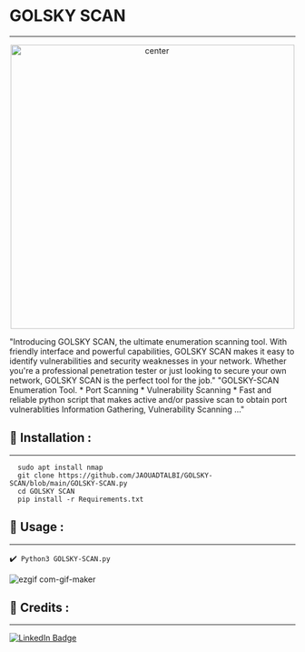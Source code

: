 # GOLSKY SCAN
---
<p align="center">
<img src="logos.png" alt="center" style="width:500px; height:500px"/>
</p>
"Introducing GOLSKY SCAN, the ultimate enumeration scanning tool. With friendly interface and powerful capabilities, GOLSKY SCAN makes it easy to identify vulnerabilities and security weaknesses in your network. Whether you're a professional penetration tester or just looking to secure your own network, GOLSKY SCAN is the perfect tool for the job."
"GOLSKY-SCAN Enumeration Tool. * Port Scanning * Vulnerability Scanning * Fast and reliable python script that makes active and/or passive scan to obtain port vulnerablities Information Gathering, Vulnerability Scanning …"

## :pushpin: Installation :
---

``` 
  sudo apt install nmap
  git clone https://github.com/JAOUADTALBI/GOLSKY-SCAN/blob/main/GOLSKY-SCAN.py
  cd GOLSKY SCAN
  pip install -r Requirements.txt
```
## :pushpin: Usage :
---
✔️`` Python3 GOLSKY-SCAN.py``

![ezgif com-gif-maker](https://u.gif)
## 📜 Credits :
---

[![LinkedIn Badge](https://img.shields.io/badge/LinkedIn-0077B5?style=for-the-badge&logo=linkedin&logoColor=white)](hhttps://www.linkedin.com/in/jaouad-talbi/)
